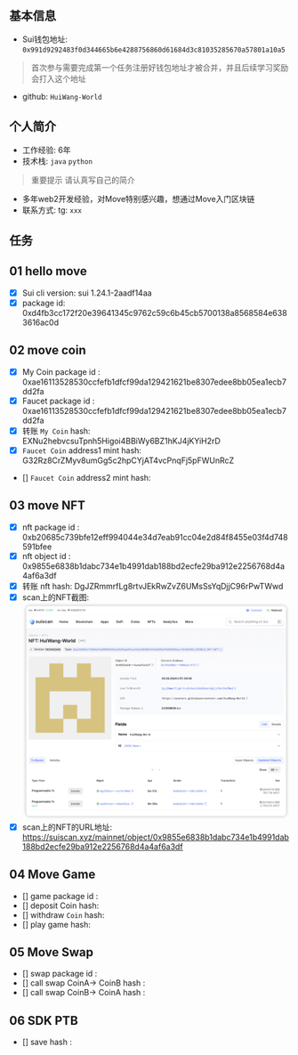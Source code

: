 ## 基本信息
- Sui钱包地址: `0x991d9292483f0d344665b6e4288756860d61684d3c81035285670a57801a10a5`
> 首次参与需要完成第一个任务注册好钱包地址才被合并，并且后续学习奖励会打入这个地址
- github: `HuiWang-World`

## 个人简介
- 工作经验: 6年
- 技术栈: `java` `python`
> 重要提示 请认真写自己的简介
- 多年web2开发经验，对Move特别感兴趣，想通过Move入门区块链
- 联系方式: tg: `xxx` 

## 任务

##   01 hello move
- [x] Sui cli version: sui 1.24.1-2aadf14aa
- [x] package id: 0xd4fb3cc172f20e39641345c9762c59c6b45cb5700138a8568584e6383616ac0d

##   02 move coin
- [x] My Coin package id : 0xae16113528530ccfefb1dfcf99da129421621be8307edee8bb05ea1ecb7dd2fa
- [x] Faucet package id : 0xae16113528530ccfefb1dfcf99da129421621be8307edee8bb05ea1ecb7dd2fa
- [x] 转账 `My Coin` hash: EXNu2hebvcsuTpnh5Higoi4BBiWy6BZ1hKJ4jKYiH2rD
- [x] `Faucet Coin` address1 mint hash: G32Rz8CrZMyv8umGg5c2hpCYjAT4vcPnqFj5pFWUnRcZ
- [] `Faucet Coin` address2 mint hash:

##   03 move NFT
- [x] nft package id : 0xb20685c739bfe12eff994044e34d7eab91cc04e2d84f8455e03f4d748591bfee
- [x] nft object id : 0x9855e6838b1dabc734e1b4991dab188bd2ecfe29ba912e2256768d4a4af6a3df
- [x] 转账 nft  hash: DgJZRmmrfLg8rtvJEkRwZvZ6UMsSsYqDjjC96rPwTWwd
- [x] scan上的NFT截图:![Scan截图](./images/SuiScanNFT.png)
- [x] scan上的NFT的URL地址: https://suiscan.xyz/mainnet/object/0x9855e6838b1dabc734e1b4991dab188bd2ecfe29ba912e2256768d4a4af6a3df

##   04 Move Game
- [] game package id :
- [] deposit Coin hash:
- [] withdraw `Coin` hash:
- [] play game hash:

##   05 Move Swap
- [] swap package id :
- [] call swap CoinA-> CoinB  hash :
- [] call swap CoinB-> CoinA  hash :

##   06 SDK PTB
- [] save hash :
